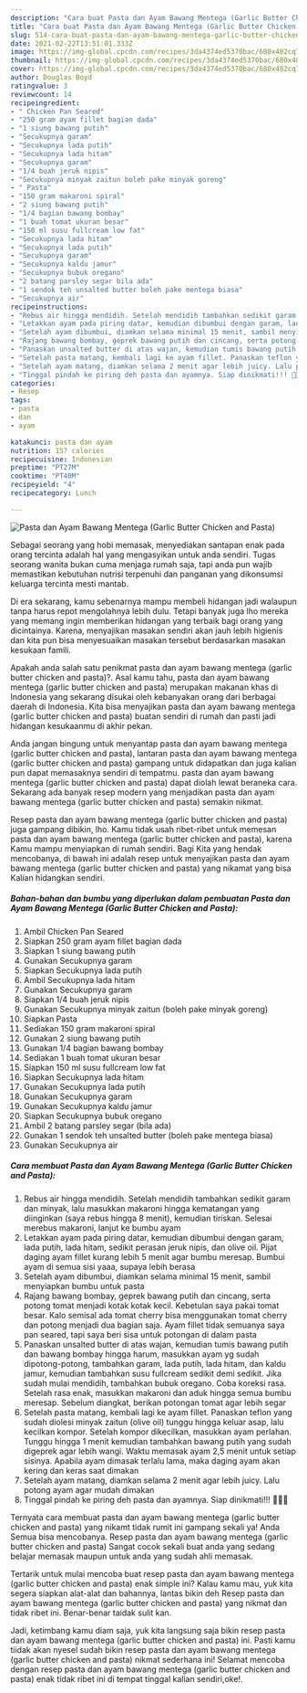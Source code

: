 ```yaml
---
description: "Cara buat Pasta dan Ayam Bawang Mentega (Garlic Butter Chicken and Pasta) yang enak Untuk Jualan"
title: "Cara buat Pasta dan Ayam Bawang Mentega (Garlic Butter Chicken and Pasta) yang enak Untuk Jualan"
slug: 514-cara-buat-pasta-dan-ayam-bawang-mentega-garlic-butter-chicken-and-pasta-yang-enak-untuk-jualan
date: 2021-02-22T13:51:01.333Z
image: https://img-global.cpcdn.com/recipes/3da4374ed5370bac/680x482cq70/pasta-dan-ayam-bawang-mentega-garlic-butter-chicken-and-pasta-foto-resep-utama.jpg
thumbnail: https://img-global.cpcdn.com/recipes/3da4374ed5370bac/680x482cq70/pasta-dan-ayam-bawang-mentega-garlic-butter-chicken-and-pasta-foto-resep-utama.jpg
cover: https://img-global.cpcdn.com/recipes/3da4374ed5370bac/680x482cq70/pasta-dan-ayam-bawang-mentega-garlic-butter-chicken-and-pasta-foto-resep-utama.jpg
author: Douglas Boyd
ratingvalue: 3
reviewcount: 14
recipeingredient:
- " Chicken Pan Seared"
- "250 gram ayam fillet bagian dada"
- "1 siung bawang putih"
- "Secukupnya garam"
- "Secukupnya lada putih"
- "Secukupnya lada hitam"
- "Secukupnya garam"
- "1/4 buah jeruk nipis"
- "Secukupnya minyak zaitun boleh pake minyak goreng"
- " Pasta"
- "150 gram makaroni spiral"
- "2 siung bawang putih"
- "1/4 bagian bawang bombay"
- "1 buah tomat ukuran besar"
- "150 ml susu fullcream low fat"
- "Secukupnya lada hitam"
- "Secukupnya lada putih"
- "Secukupnya garam"
- "Secukupnya kaldu jamur"
- "Secukupnya bubuk oregano"
- "2 batang parsley segar bila ada"
- "1 sendok teh unsalted butter boleh pake mentega biasa"
- "Secukupnya air"
recipeinstructions:
- "Rebus air hingga mendidih. Setelah mendidih tambahkan sedikit garam dan minyak, lalu masukkan makaroni hingga kematangan yang diinginkan (saya rebus hingga 8 menit), kemudian tiriskan. Selesai merebus makaroni, lanjut ke bumbu ayam"
- "Letakkan ayam pada piring datar, kemudian dibumbui dengan garam, lada putih, lada hitam, sedikit perasan jeruk nipis, dan olive oil. Pijat daging ayam fillet kurang lebih 5 menit agar bumbu meresap. Bumbui ayam di semua sisi yaaa, supaya lebih berasa"
- "Setelah ayam dibumbui, diamkan selama minimal 15 menit, sambil menyiapkan bumbu untuk pasta"
- "Rajang bawang bombay, geprek bawang putih dan cincang, serta potong tomat menjadi kotak kotak kecil. Kebetulan saya pakai tomat besar. Kalo semisal ada tomat cherry bisa menggunakan tomat cherry dan potong menjadi dua bagian saja. Ayam fillet tidak semuanya saya pan seared, tapi saya beri sisa untuk potongan di dalam pasta"
- "Panaskan unsalted butter di atas wajan, kemudian tumis bawang putih dan bawang bombay hingga harum, masukkan ayam yg sudah dipotong-potong, tambahkan garam, lada putih, lada hitam, dan kaldu jamur, kemudian tambahkan susu fullcream sedikit demi sedikit. Jika sudah mulai mendidih, tambahkan bubuk oregano. Coba koreksi rasa. Setelah rasa enak, masukkan makaroni dan aduk hingga semua bumbu meresap. Sebelum diangkat, berikan potongan tomat agar lebih segar"
- "Setelah pasta matang, kembali lagi ke ayam fillet. Panaskan teflon yang sudah diolesi minyak zaitun (olive oil) tunggu hingga keluar asap, lalu kecilkan kompor. Setelah kompor dikecilkan, masukkan ayam perlahan. Tunggu hingga 1 menit kemudian tambahkan bawang putih yang sudah digeprek agar lebih wangi. Waktu memasak ayam 2,5 menit untuk setiap sisinya. Apabila ayam dimasak terlalu lama, maka daging ayam akan kering dan keras saat dimakan"
- "Setelah ayam matang, diamkan selama 2 menit agar lebih juicy. Lalu potong ayam agar mudah dimakan"
- "Tinggal pindah ke piring deh pasta dan ayamnya. Siap dinikmati!!! 🥰🥰🥰"
categories:
- Resep
tags:
- pasta
- dan
- ayam

katakunci: pasta dan ayam 
nutrition: 157 calories
recipecuisine: Indonesian
preptime: "PT27M"
cooktime: "PT40M"
recipeyield: "4"
recipecategory: Lunch

---
```



![Pasta dan Ayam Bawang Mentega (Garlic Butter Chicken and Pasta)](https://img-global.cpcdn.com/recipes/3da4374ed5370bac/680x482cq70/pasta-dan-ayam-bawang-mentega-garlic-butter-chicken-and-pasta-foto-resep-utama.jpg)

Sebagai seorang yang hobi memasak, menyediakan santapan enak pada orang tercinta adalah hal yang mengasyikan untuk anda sendiri. Tugas seorang  wanita bukan cuma menjaga rumah saja, tapi anda pun wajib memastikan kebutuhan nutrisi terpenuhi dan panganan yang dikonsumsi keluarga tercinta mesti mantab.

Di era  sekarang, kamu sebenarnya mampu membeli hidangan jadi walaupun tanpa harus repot mengolahnya lebih dulu. Tetapi banyak juga lho mereka yang memang ingin memberikan hidangan yang terbaik bagi orang yang dicintainya. Karena, menyajikan masakan sendiri akan jauh lebih higienis dan kita pun bisa menyesuaikan masakan tersebut berdasarkan masakan kesukaan famili. 



Apakah anda salah satu penikmat pasta dan ayam bawang mentega (garlic butter chicken and pasta)?. Asal kamu tahu, pasta dan ayam bawang mentega (garlic butter chicken and pasta) merupakan makanan khas di Indonesia yang sekarang disukai oleh kebanyakan orang dari berbagai daerah di Indonesia. Kita bisa menyajikan pasta dan ayam bawang mentega (garlic butter chicken and pasta) buatan sendiri di rumah dan pasti jadi hidangan kesukaanmu di akhir pekan.

Anda jangan bingung untuk menyantap pasta dan ayam bawang mentega (garlic butter chicken and pasta), lantaran pasta dan ayam bawang mentega (garlic butter chicken and pasta) gampang untuk didapatkan dan juga kalian pun dapat memasaknya sendiri di tempatmu. pasta dan ayam bawang mentega (garlic butter chicken and pasta) dapat diolah lewat beraneka cara. Sekarang ada banyak resep modern yang menjadikan pasta dan ayam bawang mentega (garlic butter chicken and pasta) semakin nikmat.

Resep pasta dan ayam bawang mentega (garlic butter chicken and pasta) juga gampang dibikin, lho. Kamu tidak usah ribet-ribet untuk memesan pasta dan ayam bawang mentega (garlic butter chicken and pasta), karena Kamu mampu menyiapkan di rumah sendiri. Bagi Kita yang hendak mencobanya, di bawah ini adalah resep untuk menyajikan pasta dan ayam bawang mentega (garlic butter chicken and pasta) yang nikamat yang bisa Kalian hidangkan sendiri.

<!--inarticleads1-->

##### Bahan-bahan dan bumbu yang diperlukan dalam pembuatan Pasta dan Ayam Bawang Mentega (Garlic Butter Chicken and Pasta):

1. Ambil  Chicken Pan Seared
1. Siapkan 250 gram ayam fillet bagian dada
1. Siapkan 1 siung bawang putih
1. Gunakan Secukupnya garam
1. Siapkan Secukupnya lada putih
1. Ambil Secukupnya lada hitam
1. Gunakan Secukupnya garam
1. Siapkan 1/4 buah jeruk nipis
1. Gunakan Secukupnya minyak zaitun (boleh pake minyak goreng)
1. Siapkan  Pasta
1. Sediakan 150 gram makaroni spiral
1. Gunakan 2 siung bawang putih
1. Gunakan 1/4 bagian bawang bombay
1. Sediakan 1 buah tomat ukuran besar
1. Siapkan 150 ml susu fullcream low fat
1. Siapkan Secukupnya lada hitam
1. Gunakan Secukupnya lada putih
1. Gunakan Secukupnya garam
1. Gunakan Secukupnya kaldu jamur
1. Siapkan Secukupnya bubuk oregano
1. Ambil 2 batang parsley segar (bila ada)
1. Gunakan 1 sendok teh unsalted butter (boleh pake mentega biasa)
1. Gunakan Secukupnya air




<!--inarticleads2-->

##### Cara membuat Pasta dan Ayam Bawang Mentega (Garlic Butter Chicken and Pasta):

1. Rebus air hingga mendidih. Setelah mendidih tambahkan sedikit garam dan minyak, lalu masukkan makaroni hingga kematangan yang diinginkan (saya rebus hingga 8 menit), kemudian tiriskan. Selesai merebus makaroni, lanjut ke bumbu ayam
1. Letakkan ayam pada piring datar, kemudian dibumbui dengan garam, lada putih, lada hitam, sedikit perasan jeruk nipis, dan olive oil. Pijat daging ayam fillet kurang lebih 5 menit agar bumbu meresap. Bumbui ayam di semua sisi yaaa, supaya lebih berasa
1. Setelah ayam dibumbui, diamkan selama minimal 15 menit, sambil menyiapkan bumbu untuk pasta
1. Rajang bawang bombay, geprek bawang putih dan cincang, serta potong tomat menjadi kotak kotak kecil. Kebetulan saya pakai tomat besar. Kalo semisal ada tomat cherry bisa menggunakan tomat cherry dan potong menjadi dua bagian saja. Ayam fillet tidak semuanya saya pan seared, tapi saya beri sisa untuk potongan di dalam pasta
1. Panaskan unsalted butter di atas wajan, kemudian tumis bawang putih dan bawang bombay hingga harum, masukkan ayam yg sudah dipotong-potong, tambahkan garam, lada putih, lada hitam, dan kaldu jamur, kemudian tambahkan susu fullcream sedikit demi sedikit. Jika sudah mulai mendidih, tambahkan bubuk oregano. Coba koreksi rasa. Setelah rasa enak, masukkan makaroni dan aduk hingga semua bumbu meresap. Sebelum diangkat, berikan potongan tomat agar lebih segar
1. Setelah pasta matang, kembali lagi ke ayam fillet. Panaskan teflon yang sudah diolesi minyak zaitun (olive oil) tunggu hingga keluar asap, lalu kecilkan kompor. Setelah kompor dikecilkan, masukkan ayam perlahan. Tunggu hingga 1 menit kemudian tambahkan bawang putih yang sudah digeprek agar lebih wangi. Waktu memasak ayam 2,5 menit untuk setiap sisinya. Apabila ayam dimasak terlalu lama, maka daging ayam akan kering dan keras saat dimakan
1. Setelah ayam matang, diamkan selama 2 menit agar lebih juicy. Lalu potong ayam agar mudah dimakan
1. Tinggal pindah ke piring deh pasta dan ayamnya. Siap dinikmati!!! 🥰🥰🥰




Ternyata cara membuat pasta dan ayam bawang mentega (garlic butter chicken and pasta) yang nikamt tidak rumit ini gampang sekali ya! Anda Semua bisa mencobanya. Resep pasta dan ayam bawang mentega (garlic butter chicken and pasta) Sangat cocok sekali buat anda yang sedang belajar memasak maupun untuk anda yang sudah ahli memasak.

Tertarik untuk mulai mencoba buat resep pasta dan ayam bawang mentega (garlic butter chicken and pasta) enak simple ini? Kalau kamu mau, yuk kita segera siapkan alat-alat dan bahannya, lantas bikin deh Resep pasta dan ayam bawang mentega (garlic butter chicken and pasta) yang nikmat dan tidak ribet ini. Benar-benar taidak sulit kan. 

Jadi, ketimbang kamu diam saja, yuk kita langsung saja bikin resep pasta dan ayam bawang mentega (garlic butter chicken and pasta) ini. Pasti kamu tiidak akan nyesel sudah bikin resep pasta dan ayam bawang mentega (garlic butter chicken and pasta) nikmat sederhana ini! Selamat mencoba dengan resep pasta dan ayam bawang mentega (garlic butter chicken and pasta) enak tidak ribet ini di tempat tinggal kalian sendiri,oke!.

